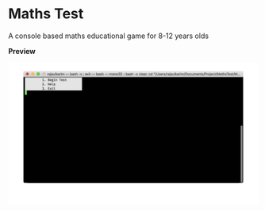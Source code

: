 # Maths Test
A console based maths educational game for 8-12 years olds

**Preview**

![](previewGif/mathstest.gif)
